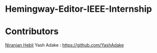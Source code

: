 # Hemingway-Editor-IEEE-Internship
# Contributors
[Niranjan Hebli](https://github.com/NiranjanHebli)
Yash Adake : https://github.com/YashAdake

